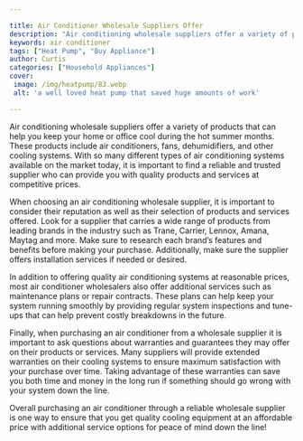 ```yaml
---

title: Air Conditioner Wholesale Suppliers Offer
description: "Air conditioning wholesale suppliers offer a variety of products that can help you keep your home or office cool during the hot su...continue on"
keywords: air conditioner
tags: ["Heat Pump", "Buy Appliance"]
author: Curtis
categories: ["Household Appliances"]
cover: 
 image: /img/heatpump/83.webp
 alt: 'a well loved heat pump that saved huge amounts of work'

---
```


Air conditioning wholesale suppliers offer a variety of products that can help you keep your home or office cool during the hot summer months. These products include air conditioners, fans, dehumidifiers, and other cooling systems. With so many different types of air conditioning systems available on the market today, it is important to find a reliable and trusted supplier who can provide you with quality products and services at competitive prices.

When choosing an air conditioning wholesale supplier, it is important to consider their reputation as well as their selection of products and services offered. Look for a supplier that carries a wide range of products from leading brands in the industry such as Trane, Carrier, Lennox, Amana, Maytag and more. Make sure to research each brand’s features and benefits before making your purchase. Additionally, make sure the supplier offers installation services if needed or desired. 

In addition to offering quality air conditioning systems at reasonable prices, most air conditioner wholesalers also offer additional services such as maintenance plans or repair contracts. These plans can help keep your system running smoothly by providing regular system inspections and tune-ups that can help prevent costly breakdowns in the future. 

Finally, when purchasing an air conditioner from a wholesale supplier it is important to ask questions about warranties and guarantees they may offer on their products or services. Many suppliers will provide extended warranties on their cooling systems to ensure maximum satisfaction with your purchase over time. Taking advantage of these warranties can save you both time and money in the long run if something should go wrong with your system down the line. 

Overall purchasing an air conditioner through a reliable wholesale supplier is one way to ensure that you get quality cooling equipment at an affordable price with additional service options for peace of mind down the line!
